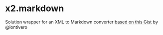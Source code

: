 # x2.markdown
Solution wrapper for an XML to Markdown converter [based on this Gist](https://gist.github.com/lontivero/593fc51f1208555112e0) by @lontivero
